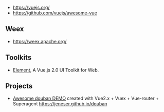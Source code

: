 - https://vuejs.org/
- https://github.com/vuejs/awesome-vue



## Weex
- https://weex.apache.org/



## Toolkits
- [Element](https://github.com/ElemeFE/element), A Vue.js 2.0 UI Toolkit for Web.



## Projects
- [Awesome douban DEMO](https://github.com/jeneser/douban) created with Vue2.x + Vuex + Vue-router + Superagent https://jeneser.github.io/douban

